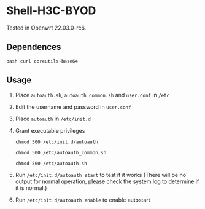 # Shell-H3C-BYOD

Tested in Openwrt 22.03.0-rc6.

## Dependences

    bash curl coreutils-base64

## Usage

1. Place `autoauth.sh`, `autoauth_common.sh` and `user.conf` in `/etc`
1. Edit the username and password in `user.conf`
1. Place `autoauth` in `/etc/init.d`
1. Grant executable privileges

    `chmod 500 /etc/init.d/autoauth`

    `chmod 500 /etc/autoauth_common.sh`

    `chmod 500 /etc/autoauth.sh`
1. Run `/etc/init.d/autoauth start` to test if it works (There will be no output for normal operation, please check the system log to determine if it is normal.)
1. Run `/etc/init.d/autoauth enable` to enable autostart
